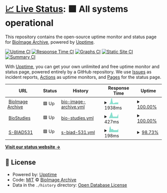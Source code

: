 # [📈 Live Status](https://demo.upptime.js.org): <!--live status--> **🟩 All systems operational**

This repository contains the open-source uptime monitor and status page for [BioImage Archive](www.ebi.ac.uk/bioimage-archive), powered by [Upptime](https://github.com/upptime/upptime).

[![Uptime CI](https://github.com/BioImage-Archive/upptime/workflows/Uptime%20CI/badge.svg)](https://github.com/BioImage-Archive/upptime/actions?query=workflow%3A%22Uptime+CI%22)
[![Response Time CI](https://github.com/BioImage-Archive/upptime/workflows/Response%20Time%20CI/badge.svg)](https://github.com/BioImage-Archive/upptime/actions?query=workflow%3A%22Response+Time+CI%22)
[![Graphs CI](https://github.com/BioImage-Archive/upptime/workflows/Graphs%20CI/badge.svg)](https://github.com/BioImage-Archive/upptime/actions?query=workflow%3A%22Graphs+CI%22)
[![Static Site CI](https://github.com/BioImage-Archive/upptime/workflows/Static%20Site%20CI/badge.svg)](https://github.com/BioImage-Archive/upptime/actions?query=workflow%3A%22Static+Site+CI%22)
[![Summary CI](https://github.com/BioImage-Archive/upptime/workflows/Summary%20CI/badge.svg)](https://github.com/BioImage-Archive/upptime/actions?query=workflow%3A%22Summary+CI%22)

With [Upptime](https://upptime.js.org), you can get your own unlimited and free uptime monitor and status page, powered entirely by a GitHub repository. We use [Issues](https://github.com/BioImage-Archive/upptime/issues) as incident reports, [Actions](https://github.com/BioImage-Archive/upptime/actions) as uptime monitors, and [Pages](https://demo.upptime.js.org) for the status page.

<!--start: status pages-->
<!-- This summary is generated by Upptime (https://github.com/upptime/upptime) -->
<!-- Do not edit this manually, your changes will be overwritten -->
<!-- prettier-ignore -->
| URL | Status | History | Response Time | Uptime |
| --- | ------ | ------- | ------------- | ------ |
| <img alt="" src="https://icons.duckduckgo.com/ip3/www.ebi.ac.uk.ico" height="13"> [BioImage Archive](https://www.ebi.ac.uk/bioimage-archive) | 🟩 Up | [bio-image-archive.yml](https://github.com/BioImage-Archive/upptime/commits/HEAD/history/bio-image-archive.yml) | <details><summary><img alt="Response time graph" src="./graphs/bio-image-archive/response-time-week.png" height="20"> 1938ms</summary><br><a href="https://demo.upptime.js.org/history/bio-image-archive"><img alt="Response time 1495" src="https://img.shields.io/endpoint?url=https%3A%2F%2Fraw.githubusercontent.com%2FBioImage-Archive%2Fupptime%2FHEAD%2Fapi%2Fbio-image-archive%2Fresponse-time.json"></a><br><a href="https://demo.upptime.js.org/history/bio-image-archive"><img alt="24-hour response time 1641" src="https://img.shields.io/endpoint?url=https%3A%2F%2Fraw.githubusercontent.com%2FBioImage-Archive%2Fupptime%2FHEAD%2Fapi%2Fbio-image-archive%2Fresponse-time-day.json"></a><br><a href="https://demo.upptime.js.org/history/bio-image-archive"><img alt="7-day response time 1938" src="https://img.shields.io/endpoint?url=https%3A%2F%2Fraw.githubusercontent.com%2FBioImage-Archive%2Fupptime%2FHEAD%2Fapi%2Fbio-image-archive%2Fresponse-time-week.json"></a><br><a href="https://demo.upptime.js.org/history/bio-image-archive"><img alt="30-day response time 1623" src="https://img.shields.io/endpoint?url=https%3A%2F%2Fraw.githubusercontent.com%2FBioImage-Archive%2Fupptime%2FHEAD%2Fapi%2Fbio-image-archive%2Fresponse-time-month.json"></a><br><a href="https://demo.upptime.js.org/history/bio-image-archive"><img alt="1-year response time 1495" src="https://img.shields.io/endpoint?url=https%3A%2F%2Fraw.githubusercontent.com%2FBioImage-Archive%2Fupptime%2FHEAD%2Fapi%2Fbio-image-archive%2Fresponse-time-year.json"></a></details> | <details><summary><a href="https://demo.upptime.js.org/history/bio-image-archive">100.00%</a></summary><a href="https://demo.upptime.js.org/history/bio-image-archive"><img alt="All-time uptime 100.00%" src="https://img.shields.io/endpoint?url=https%3A%2F%2Fraw.githubusercontent.com%2FBioImage-Archive%2Fupptime%2FHEAD%2Fapi%2Fbio-image-archive%2Fuptime.json"></a><br><a href="https://demo.upptime.js.org/history/bio-image-archive"><img alt="24-hour uptime 100.00%" src="https://img.shields.io/endpoint?url=https%3A%2F%2Fraw.githubusercontent.com%2FBioImage-Archive%2Fupptime%2FHEAD%2Fapi%2Fbio-image-archive%2Fuptime-day.json"></a><br><a href="https://demo.upptime.js.org/history/bio-image-archive"><img alt="7-day uptime 100.00%" src="https://img.shields.io/endpoint?url=https%3A%2F%2Fraw.githubusercontent.com%2FBioImage-Archive%2Fupptime%2FHEAD%2Fapi%2Fbio-image-archive%2Fuptime-week.json"></a><br><a href="https://demo.upptime.js.org/history/bio-image-archive"><img alt="30-day uptime 100.00%" src="https://img.shields.io/endpoint?url=https%3A%2F%2Fraw.githubusercontent.com%2FBioImage-Archive%2Fupptime%2FHEAD%2Fapi%2Fbio-image-archive%2Fuptime-month.json"></a><br><a href="https://demo.upptime.js.org/history/bio-image-archive"><img alt="1-year uptime 100.00%" src="https://img.shields.io/endpoint?url=https%3A%2F%2Fraw.githubusercontent.com%2FBioImage-Archive%2Fupptime%2FHEAD%2Fapi%2Fbio-image-archive%2Fuptime-year.json"></a></details>
| <img alt="" src="https://icons.duckduckgo.com/ip3/www.ebi.ac.uk.ico" height="13"> [BioStudies](https://www.ebi.ac.uk/biostudies) | 🟩 Up | [bio-studies.yml](https://github.com/BioImage-Archive/upptime/commits/HEAD/history/bio-studies.yml) | <details><summary><img alt="Response time graph" src="./graphs/bio-studies/response-time-week.png" height="20"> 427ms</summary><br><a href="https://demo.upptime.js.org/history/bio-studies"><img alt="Response time 487" src="https://img.shields.io/endpoint?url=https%3A%2F%2Fraw.githubusercontent.com%2FBioImage-Archive%2Fupptime%2FHEAD%2Fapi%2Fbio-studies%2Fresponse-time.json"></a><br><a href="https://demo.upptime.js.org/history/bio-studies"><img alt="24-hour response time 654" src="https://img.shields.io/endpoint?url=https%3A%2F%2Fraw.githubusercontent.com%2FBioImage-Archive%2Fupptime%2FHEAD%2Fapi%2Fbio-studies%2Fresponse-time-day.json"></a><br><a href="https://demo.upptime.js.org/history/bio-studies"><img alt="7-day response time 427" src="https://img.shields.io/endpoint?url=https%3A%2F%2Fraw.githubusercontent.com%2FBioImage-Archive%2Fupptime%2FHEAD%2Fapi%2Fbio-studies%2Fresponse-time-week.json"></a><br><a href="https://demo.upptime.js.org/history/bio-studies"><img alt="30-day response time 404" src="https://img.shields.io/endpoint?url=https%3A%2F%2Fraw.githubusercontent.com%2FBioImage-Archive%2Fupptime%2FHEAD%2Fapi%2Fbio-studies%2Fresponse-time-month.json"></a><br><a href="https://demo.upptime.js.org/history/bio-studies"><img alt="1-year response time 487" src="https://img.shields.io/endpoint?url=https%3A%2F%2Fraw.githubusercontent.com%2FBioImage-Archive%2Fupptime%2FHEAD%2Fapi%2Fbio-studies%2Fresponse-time-year.json"></a></details> | <details><summary><a href="https://demo.upptime.js.org/history/bio-studies">100.00%</a></summary><a href="https://demo.upptime.js.org/history/bio-studies"><img alt="All-time uptime 100.00%" src="https://img.shields.io/endpoint?url=https%3A%2F%2Fraw.githubusercontent.com%2FBioImage-Archive%2Fupptime%2FHEAD%2Fapi%2Fbio-studies%2Fuptime.json"></a><br><a href="https://demo.upptime.js.org/history/bio-studies"><img alt="24-hour uptime 100.00%" src="https://img.shields.io/endpoint?url=https%3A%2F%2Fraw.githubusercontent.com%2FBioImage-Archive%2Fupptime%2FHEAD%2Fapi%2Fbio-studies%2Fuptime-day.json"></a><br><a href="https://demo.upptime.js.org/history/bio-studies"><img alt="7-day uptime 100.00%" src="https://img.shields.io/endpoint?url=https%3A%2F%2Fraw.githubusercontent.com%2FBioImage-Archive%2Fupptime%2FHEAD%2Fapi%2Fbio-studies%2Fuptime-week.json"></a><br><a href="https://demo.upptime.js.org/history/bio-studies"><img alt="30-day uptime 100.00%" src="https://img.shields.io/endpoint?url=https%3A%2F%2Fraw.githubusercontent.com%2FBioImage-Archive%2Fupptime%2FHEAD%2Fapi%2Fbio-studies%2Fuptime-month.json"></a><br><a href="https://demo.upptime.js.org/history/bio-studies"><img alt="1-year uptime 100.00%" src="https://img.shields.io/endpoint?url=https%3A%2F%2Fraw.githubusercontent.com%2FBioImage-Archive%2Fupptime%2FHEAD%2Fapi%2Fbio-studies%2Fuptime-year.json"></a></details>
| <img alt="" src="https://icons.duckduckgo.com/ip3/www.ebi.ac.uk.ico" height="13"> [S-BIAD531](https://www.ebi.ac.uk/biostudies/files/S-BIAD531/Zebrafish_ML_Archive/outputs/2020.07.30_FishDev_WT_01_1/obj_probs/FishDev_WT_01_1_MMStack_A10-Site_0.ome_Object%20Probabilities.tiff_results.txt) | 🟩 Up | [s-biad-531.yml](https://github.com/BioImage-Archive/upptime/commits/HEAD/history/s-biad-531.yml) | <details><summary><img alt="Response time graph" src="./graphs/s-biad-531/response-time-week.png" height="20"> 198ms</summary><br><a href="https://demo.upptime.js.org/history/s-biad-531"><img alt="Response time 783" src="https://img.shields.io/endpoint?url=https%3A%2F%2Fraw.githubusercontent.com%2FBioImage-Archive%2Fupptime%2FHEAD%2Fapi%2Fs-biad-531%2Fresponse-time.json"></a><br><a href="https://demo.upptime.js.org/history/s-biad-531"><img alt="24-hour response time 212" src="https://img.shields.io/endpoint?url=https%3A%2F%2Fraw.githubusercontent.com%2FBioImage-Archive%2Fupptime%2FHEAD%2Fapi%2Fs-biad-531%2Fresponse-time-day.json"></a><br><a href="https://demo.upptime.js.org/history/s-biad-531"><img alt="7-day response time 198" src="https://img.shields.io/endpoint?url=https%3A%2F%2Fraw.githubusercontent.com%2FBioImage-Archive%2Fupptime%2FHEAD%2Fapi%2Fs-biad-531%2Fresponse-time-week.json"></a><br><a href="https://demo.upptime.js.org/history/s-biad-531"><img alt="30-day response time 1028" src="https://img.shields.io/endpoint?url=https%3A%2F%2Fraw.githubusercontent.com%2FBioImage-Archive%2Fupptime%2FHEAD%2Fapi%2Fs-biad-531%2Fresponse-time-month.json"></a><br><a href="https://demo.upptime.js.org/history/s-biad-531"><img alt="1-year response time 783" src="https://img.shields.io/endpoint?url=https%3A%2F%2Fraw.githubusercontent.com%2FBioImage-Archive%2Fupptime%2FHEAD%2Fapi%2Fs-biad-531%2Fresponse-time-year.json"></a></details> | <details><summary><a href="https://demo.upptime.js.org/history/s-biad-531">98.73%</a></summary><a href="https://demo.upptime.js.org/history/s-biad-531"><img alt="All-time uptime 99.89%" src="https://img.shields.io/endpoint?url=https%3A%2F%2Fraw.githubusercontent.com%2FBioImage-Archive%2Fupptime%2FHEAD%2Fapi%2Fs-biad-531%2Fuptime.json"></a><br><a href="https://demo.upptime.js.org/history/s-biad-531"><img alt="24-hour uptime 100.00%" src="https://img.shields.io/endpoint?url=https%3A%2F%2Fraw.githubusercontent.com%2FBioImage-Archive%2Fupptime%2FHEAD%2Fapi%2Fs-biad-531%2Fuptime-day.json"></a><br><a href="https://demo.upptime.js.org/history/s-biad-531"><img alt="7-day uptime 98.73%" src="https://img.shields.io/endpoint?url=https%3A%2F%2Fraw.githubusercontent.com%2FBioImage-Archive%2Fupptime%2FHEAD%2Fapi%2Fs-biad-531%2Fuptime-week.json"></a><br><a href="https://demo.upptime.js.org/history/s-biad-531"><img alt="30-day uptime 99.64%" src="https://img.shields.io/endpoint?url=https%3A%2F%2Fraw.githubusercontent.com%2FBioImage-Archive%2Fupptime%2FHEAD%2Fapi%2Fs-biad-531%2Fuptime-month.json"></a><br><a href="https://demo.upptime.js.org/history/s-biad-531"><img alt="1-year uptime 99.89%" src="https://img.shields.io/endpoint?url=https%3A%2F%2Fraw.githubusercontent.com%2FBioImage-Archive%2Fupptime%2FHEAD%2Fapi%2Fs-biad-531%2Fuptime-year.json"></a></details>

<!--end: status pages-->

[**Visit our status website →**](https://demo.upptime.js.org)

## 📄 License

- Powered by: [Upptime](https://github.com/upptime/upptime)
- Code: [MIT](./LICENSE) © [BioImage Archive](www.ebi.ac.uk/bioimage-archive)
- Data in the `./history` directory: [Open Database License](https://opendatacommons.org/licenses/odbl/1-0/)
